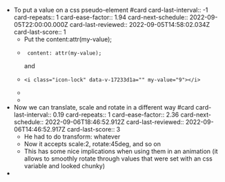 - To put a value on a css pseudo-element #card
  card-last-interval:: -1
  card-repeats:: 1
  card-ease-factor:: 1.94
  card-next-schedule:: 2022-09-05T22:00:00.000Z
  card-last-reviewed:: 2022-09-05T14:58:02.034Z
  card-last-score:: 1
	- Put the content:attr(my-value);
	- ``` .icon-lock:before {
	   content: attr(my-value);
	  ```
	  and
	- ``` 
	  <i class="icon-lock" data-v-17233d1a="" my-value="9"></i>
	  ```
	-
	-
- Now we can translate, scale and rotate in a different way #card
  card-last-interval:: 0.19
  card-repeats:: 1
  card-ease-factor:: 2.36
  card-next-schedule:: 2022-09-06T18:46:52.912Z
  card-last-reviewed:: 2022-09-06T14:46:52.917Z
  card-last-score:: 3
	- He had to do transform: whatever
	- Now it accepts scale:2, rotate:45deg, and so on
	- This has some nice implications when using them in an animation (it allows to smoothly rotate through values that were set with an css variable and looked chunky)
-